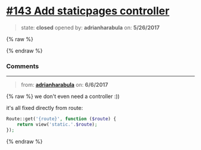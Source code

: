 # [\#143 Add staticpages controller](https://github.com/adrianharabula/condr/issues/143)

> state: **closed** opened by: **adrianharabula** on: **5/26/2017**

{% raw %}

{% endraw %}


### Comments

---
> from: [**adrianharabula**](https://github.com/adrianharabula/condr/issues/143#issuecomment-306454971) on: **6/6/2017**

{% raw %}
we don't even need a controller :))

it's all fixed directly from route:
```php
Route::get('{route}', function ($route) {
    return view('static.'.$route);
});
```
{% endraw %}
